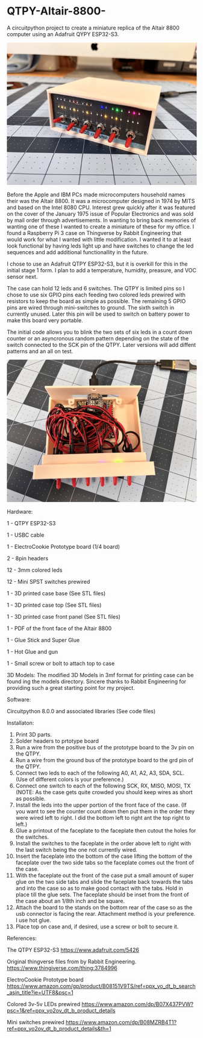 # QTPY-Altair-8800-
A circuitpython project to create a miniature replica of the Altair 8800 computer using an Adafruit QYPY ESP32-S3.

![Altair ESP32 S3](images/Altair1.jpeg)

Before the Apple and IBM PCs made microcomputers household names their was the Altair 8800. It was a microcomputer designed in 1974 by MITS and based on the Intel 8080 CPU. Interest grew quickly after it was featured on the cover of the January 1975 issue of Popular Electronics and was sold by mail order through advertisements. In wanting to bring back memories of wanting one of these I wanted to create a miniature of these for my office. I found a Raspberry Pi 3 case on Thingverse by Rabbit Engineering that would work for what I wanted with little modification. I wanted it to at least look functional by having leds light up and have switches to change the led sequences and add additional functionallity in the future.

I chose to use an Adafruit QTPY ESP32-S3, but it is overkill for this in the initial stage 1 form. I plan to add a temperature, humidity, preasure, and VOC sensor next.

The case can hold 12 leds and 6 switches. The QTPY is limited pins so I chose to use six GPIO pins each feeding two colored leds prewired with resistors to keep the board as simple as possible. The remaining 5 GPIO pins are wired through mini-switches to ground. The sixth switch in currently unused. Later this pin will be used to switch on battery power to make this board very portable.

The initial code allows you to blink the two sets of six leds in a count down counter or an asyncronous random pattern depending on the state of the switch connected to the SCK pin of the QTPY. Later versions will add diffent patterns and an all on test.

![Altair ESP32 S3](images/Altair3.jpeg)

Hardware:

1 - QTPY ESP32-S3

1 - USBC cable

1 - ElectroCookie Prototype board (1/4 board)

2 - 8pin headers

12 - 3mm colored leds

12 - Mini SPST switches prewired

1 - 3D printed case base (See STL files)

1 - 3D printed case top (See STL files)

1 - 3D printed case front panel (See STL files)

1 - PDF of the front face of the Altair 8800

1 - Glue Stick and Super Glue

1 - Hot Glue and gun

1 - Small screw or bolt to attach top to case

3D Models:
The modified 3D Models in 3mf format for printing case can be found ing the models directory.
Sincere thanks to Rabbit Engineering for providing such a great starting point for my project.

Software:

Circuitpython 8.0.0 and associated libraries (See code files)

Installaton:

1. Print 3D parts.
2. Solder headers to prtotype board
3. Run a wire from the positive bus of the prototype board to the 3v pin on the QTPY.
4. Run a wire from the ground bus of the prototype board to the grd pin of the QTPY.
5. Connect two leds to each of the following A0, A1, A2, A3, SDA, SCL. (Use of different colors is your preference.)
6. Connect one switch to each of the following SCK, RX, MISO, MOSI, TX (NOTE: As the case gets quite crowded you should keep wires as short as possible.
7. Install the leds into the upper portion of the front face of the case. (If you want to see the counter count down then put them in the order they were wired left to right. I did the bottom left to right ant the top right to left.)
8. Glue a printout of the faceplate to the faceplate then cutout the holes for the switches.
9. Install the switches to the faceplate in the order above left to right with the last switch being the one not currently wired.
10. Insert the faceplate into the bottom of the case lifting the bottom of the faceplate over the two side tabs so the faceplate comes out the front of the case.
11. With the faceplate out the front of the case put a small amount of super glue on the two side tabs and slide the faceplate back towards the tabs and into the case so as to make good contact with the tabs. Hold in place till the glue sets. The faceplate should be inset from the front of the case about an 1/8th inch and be square.
12. Attach the board to the stands on the bottom rear of the case so as the usb connector is facing the rear. Attachment method is your preference. I use hot glue. 
13. Place top on case and, if desired, use a screw or bolt to secure it.



References:

The QTPY ESP32-S3 https://www.adafruit.com/5426

Original thingverse files from by Rabbit Engineering. https://www.thingiverse.com/thing:3784996

ElectroCookie Prototype board https://www.amazon.com/gp/product/B08151V9TS/ref=ppx_yo_dt_b_search_asin_title?ie=UTF8&psc=1

Colored 3v-5v LEDs prewired https://www.amazon.com/dp/B07X437PVW?psc=1&ref=ppx_yo2ov_dt_b_product_details

Mini switches prewired https://www.amazon.com/dp/B08MZRB4T1?ref=ppx_yo2ov_dt_b_product_details&th=1
